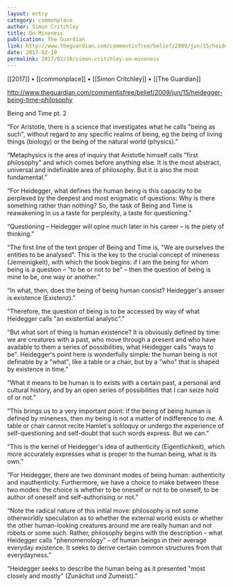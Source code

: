 ```yaml
---
layout: entry
category: commonplace
author: Simon Critchley
title: On Mineness
publication: The Guardian
link: http://www.theguardian.com/commentisfree/belief/2009/jun/15/heidegger-being-time-philosophy
date: 2017-02-10
permalink: 2017/02/10/simon-critchley-on-mineness
---
```


[[2017]] • [[commonplace]] • [[Simon Critchley]] • [[The Guardian]] 

http://www.theguardian.com/commentisfree/belief/2009/jun/15/heidegger-being-time-philosophy

Being and Time pt. 2

“For Aristotle, there is a science that investigates what he calls "being as such", without regard to any specific realms of being, eg the being of living things (biology) or the being of the natural world (physics).”

“Metaphysics is the area of inquiry that Aristotle himself calls "first philosophy" and which comes before anything else. It is the most abstract, universal and indefinable area of philosophy. But it is also the most fundamental.”

“For Heidegger, what defines the human being is this capacity to be perplexed by the deepest and most enigmatic of questions: Why is there something rather than nothing? So, the task of Being and Time is reawakening in us a taste for perplexity, a taste for questioning.”

“Questioning – Heidegger will opine much later in his career – is the piety of thinking.”

“The first line of the text proper of Being and Time is, "We are ourselves the entities to be analysed". This is the key to the crucial concept of mineness (Jemeinigkeit), with which the book begins: if I am the being for whom being is a question – "to be or not to be" – then the question of being is mine to be, one way or another.”

“In what, then, does the being of being human consist? Heidegger's answer is existence (Existenz).”

“Therefore, the question of being is to be accessed by way of what Heidegger calls "an existential analytic".”

“But what sort of thing is human existence? It is obviously defined by time: we are creatures with a past, who move through a present and who have available to them a series of possibilities, what Heidegger calls "ways to be". Heidegger's point here is wonderfully simple: the human being is not definable by a "what", like a table or a chair, but by a "who" that is shaped by existence in time.”

“What it means to be human is to exists with a certain past, a personal and cultural history, and by an open series of possibilities that I can seize hold of or not.”

“This brings us to a very important point: if the being of being human is defined by mineness, then my being is not a matter of indifference to me. A table or chair cannot recite Hamlet's soliloquy or undergo the experience of self-questioning and self-doubt that such words express. But we can.”

“This is the kernel of Heidegger's idea of authenticity (Eigentlichkeit), which more accurately expresses what is proper to the human being, what is its own.”

“For Heidegger, there are two dominant modes of being human: authenticity and inauthenticity. Furthermore, we have a choice to make between these two modes: the choice is whether to be oneself or not to be oneself, to be author of oneself and self-authorising or not.”

“Note the radical nature of this initial move: philosophy is not some otherworldly speculation as to whether the external world exists or whether the other human-looking creatures around me are really human and not robots or some such. Rather, philosophy begins with the description – what Heidegger calls "phenomenology" – of human beings in their average everyday existence. It seeks to derive certain common structures from that everydayness.”

“Heidegger seeks to describe the human being as it presented "most closely and mostly" (Zunächst und Zumeist).”


